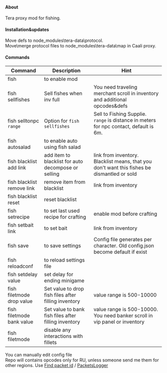 #### About
Tera proxy mod for fishing.<br>
#### Installation&updates
Move defs to node_modules\tera-data\protocol.<br>
Move\merge protocol files to node_modules\tera-data\map in Caali proxy.<br>
#### Commands
| Command  | Description | Hint
| ------------- | ------------- | ------------- |
| fish | to enable mod  |  |
| fish sellfishes | Sell fishes when inv full | You need traveling merchant scroll in inventory and additional opcodes&defs |
| fish selltonpc `range` | Option for `fish sellfishes` | Sell to Fishing Supplie. `range` is distance in meters for npc contact, default is 6m.|
| fish autosalad | to enable auto using fish salad  |  |
| fish blacklist add link | add item to blacklist for auto decompose or selling | link from inventory. Blacklist means, that you don't want this fishes be dismantled or sold |
| fish blacklist remove link | remove item from blacklist |  link from inventory |
| fish blacklist reset | reset blacklist |   |
| fish setrecipe | to set last used recipe for crafting  | enable mod before crafting  |
| fish setbait link | to set bait |  link from inventory  |
| fish save | to save settings  | Config file generates per character. Old config.json become default if exist |
| fish reloadconf | to reload settings file |  |
| fish setdelay value | set delay for ending minigame  |   |
| fish filetmode drop value | Set value to drop fish files after filling inventory  | value range is 500-10000   |
| fish filetmode bank value | Set value to bank fish files after filling inventory | value range is 500-10000. You need banker scroll in vip panel or inventory |
| fish filetmode | disable any interactions with fillets  |   |


You can manually edit config file<br>
Repo will contains opcodes only for RU, unless someone send me them for other regions. Use [Find packet id](https://github.com/Owyn/alex-packet-id-finder) / [PacketsLogger](https://github.com/SoliaRdi/PacketsLogger)<br>

